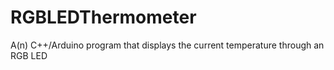 # RGBLEDThermometer
A(n) C++/Arduino program that displays the current temperature through an RGB LED
